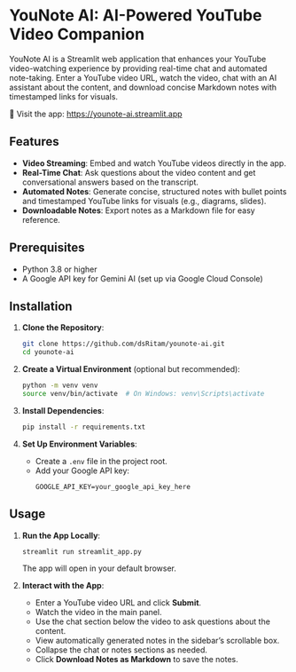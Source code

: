 # YouNote AI: AI-Powered YouTube Video Companion

YouNote AI is a Streamlit web application that enhances your YouTube video-watching experience by providing real-time chat and automated note-taking. Enter a YouTube video URL, watch the video, chat with an AI assistant about the content, and download concise Markdown notes with timestamped links for visuals.

🔗 Visit the app: https://younote-ai.streamlit.app

## Features
- **Video Streaming**: Embed and watch YouTube videos directly in the app.
- **Real-Time Chat**: Ask questions about the video content and get conversational answers based on the transcript.
- **Automated Notes**: Generate concise, structured notes with bullet points and timestamped YouTube links for visuals (e.g., diagrams, slides).
- **Downloadable Notes**: Export notes as a Markdown file for easy reference.

## Prerequisites
- Python 3.8 or higher
- A Google API key for Gemini AI (set up via Google Cloud Console)

## Installation
1. **Clone the Repository**:
   ```bash
   git clone https://github.com/dsRitam/younote-ai.git
   cd younote-ai
   ```

2. **Create a Virtual Environment** (optional but recommended):
   ```bash
   python -m venv venv
   source venv/bin/activate  # On Windows: venv\Scripts\activate
   ```

3. **Install Dependencies**:
   ```bash
   pip install -r requirements.txt
   ```

4. **Set Up Environment Variables**:
   - Create a `.env` file in the project root.
   - Add your Google API key:
     ```
     GOOGLE_API_KEY=your_google_api_key_here
     ```

## Usage
1. **Run the App Locally**:
   ```bash
   streamlit run streamlit_app.py
   ```
   The app will open in your default browser.

2. **Interact with the App**:
   - Enter a YouTube video URL and click **Submit**.
   - Watch the video in the main panel.
   - Use the chat section below the video to ask questions about the content.
   - View automatically generated notes in the sidebar’s scrollable box.
   - Collapse the chat or notes sections as needed.
   - Click **Download Notes as Markdown** to save the notes.
